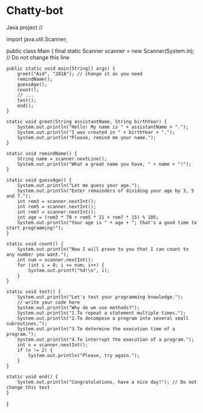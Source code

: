 # Chatty-bot
Java project
//

import java.util.Scanner;

public class Main {
    final static Scanner scanner = new Scanner(System.in); // Do not change this line

    public static void main(String[] args) {
        greet("Aid", "2018"); // change it as you need
        remindName();
        guessAge();
        count();
        // ...
        test();
        end();
    }

    static void greet(String assistantName, String birthYear) {
        System.out.println("Hello! My name is " + assistantName + ".");
        System.out.println("I was created in " + birthYear + ".");
        System.out.println("Please, remind me your name.");
    }

    static void remindName() {
        String name = scanner.nextLine();
        System.out.println("What a great name you have, " + name + "!");
    }

    static void guessAge() {
        System.out.println("Let me guess your age.");
        System.out.println("Enter remainders of dividing your age by 3, 5 and 7.");
        int rem3 = scanner.nextInt();
        int rem5 = scanner.nextInt();
        int rem7 = scanner.nextInt();
        int age = (rem3 * 70 + rem5 * 21 + rem7 * 15) % 105;
        System.out.println("Your age is " + age + "; that's a good time to start programming!");
    }

    static void count() {
        System.out.println("Now I will prove to you that I can count to any number you want.");
        int num = scanner.nextInt();
        for (int i = 0; i <= num; i++) {
            System.out.printf("%d!\n", i);
        }
    }

    static void test() {
        System.out.println("Let's test your programming knowledge.");
        // write your code here
        System.out.println("Why do we use methods?");
        System.out.println("1.To repeat a statement multiple times.");
        System.out.println("2.To decompose a program into several small subroutines.");
        System.out.println("3.To determine the execution time of a program.");
        System.out.println("4.To interrupt the execution of a program.");
        int n = scanner.nextInt();
        if (n != 2) {
            System.out.println("Please, try again.");
        }
    }

    static void end() {
        System.out.println("Congratulations, have a nice day!"); // Do not change this text
    }
}
